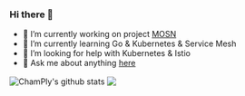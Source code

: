 ### Hi there 👋

- 🔭 I’m currently working on project [MOSN](https://github.com/mosn/mosn)
- 🌱 I’m currently learning Go & Kubernetes & Service Mesh
- 🤔 I’m looking for help with Kubernetes & Istio
- 💬 Ask me about anything [here](https://github.com/champly)

<a>
  <img align="center" src="https://github-readme-stats.vercel.app/api?username=champly&show_icons=true&include_all_commits=true&theme=gruvbox" alt="ChamPly's github stats" />
</a>

<a>
  <img align="center" src="https://github-readme-stats.vercel.app/api/top-langs/?username=champly&layout=compact&theme=gruvbox" />
</a>
